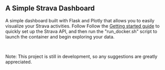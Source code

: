 ## A Simple Strava Dashboard

A simple dashboard built with Flask and Plotly that allows you to easily visualize your Strava activities. Follow Follow the [Getting started guide](https://developers.strava.com/docs/getting-started/) to quickly set up the Strava API, and then run the "run_docker.sh" script to launch the container and begin exploring your data. 

&nbsp;

Note: This project is still in development, so any suggestions are greatly appreciated. 

